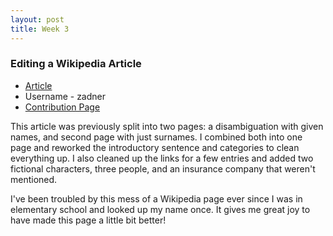 ```yaml
---
layout: post
title: Week 3
---
```


### Editing a Wikipedia Article

* [Article](https://en.wikipedia.org/wiki/Zander_(disambiguation))
* Username - zadner
* [Contribution Page](https://en.wikipedia.org/wiki/Special:Contributions/Zadner)

This article was previously split into two pages: a disambiguation with given names, and second page with just surnames. I combined both into one page and reworked the introductory sentence and categories to clean everything up. I also cleaned up the links for a few entries and added two fictional characters, three people, and an insurance company that weren't mentioned. 

I've been troubled by this mess of a Wikipedia page ever since I was in elementary school and looked up my name once. It gives me great joy to have made this page a little bit better!
